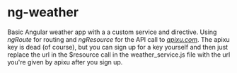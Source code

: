 # ng-weather

Basic Angular weather app with a a custom service and directive. Using *ngRoute* for routing and *ngResource* for the API call to *[apixu.com](apixu.com)*. The apixu key is dead (of course), but you can sign up for a key yourself and then just replace the url in the $resource call in the weather_service.js file with the url you're given by apixu after you sign up.  
